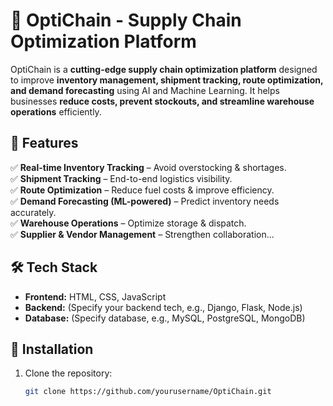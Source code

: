 # 🚀 OptiChain - Supply Chain Optimization Platform  

OptiChain is a **cutting-edge supply chain optimization platform** designed to improve **inventory management, shipment tracking, route optimization, and demand forecasting** using AI and Machine Learning. It helps businesses **reduce costs, prevent stockouts, and streamline warehouse operations** efficiently.  

## 🌟 Features  
✅ **Real-time Inventory Tracking** – Avoid overstocking & shortages.  
✅ **Shipment Tracking** – End-to-end logistics visibility.  
✅ **Route Optimization** – Reduce fuel costs & improve efficiency.  
✅ **Demand Forecasting (ML-powered)** – Predict inventory needs accurately.  
✅ **Warehouse Operations** – Optimize storage & dispatch.  
✅ **Supplier & Vendor Management** – Strengthen collaboration...

## 🛠️ Tech Stack  
- **Frontend:** HTML, CSS, JavaScript  
- **Backend:** (Specify your backend tech, e.g., Django, Flask, Node.js)  
- **Database:** (Specify database, e.g., MySQL, PostgreSQL, MongoDB)  

## 📌 Installation  
1. Clone the repository:  
   ```sh
   git clone https://github.com/yourusername/OptiChain.git


